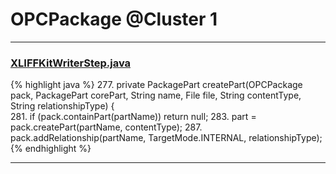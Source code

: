 # OPCPackage @Cluster 1

***

### [XLIFFKitWriterStep.java](https://searchcode.com/codesearch/view/401675/)
{% highlight java %}
277. private PackagePart createPart(OPCPackage pack, PackagePart corePart, String name, File file, String contentType, String relationshipType) {    
281.     if (pack.containPart(partName))  return null;
283.     part = pack.createPart(partName, contentType);
287.       pack.addRelationship(partName, TargetMode.INTERNAL, relationshipType);        
{% endhighlight %}

***

